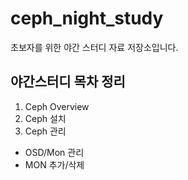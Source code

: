 # ceph_night_study
초보자를 위한 야간 스터디 자료 저장소입니다.


야간스터디 목차 정리
------------------

1. Ceph Overview
1. Ceph 설치
1. Ceph 관리
  * OSD/Mon 관리
  * MON 추가/삭제
